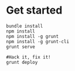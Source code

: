# Get started

```
bundle install
npm install
npm install -g grunt
npm install -g grunt-cli
grunt serve

#Hack it, fix it!
grunt deploy
```

